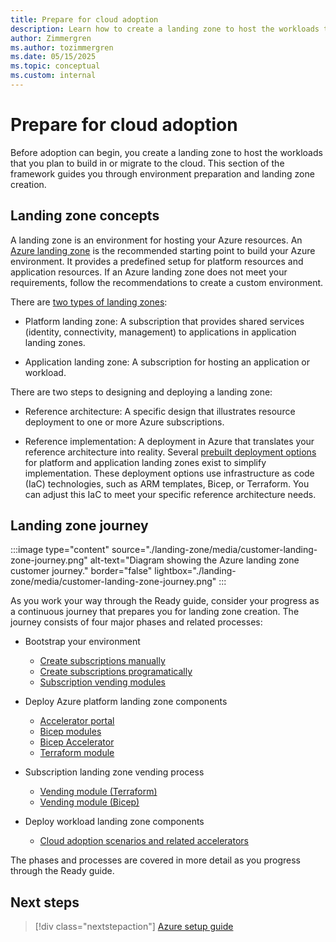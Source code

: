 ```yaml
---
title: Prepare for cloud adoption
description: Learn how to create a landing zone to host the workloads that you plan to build in the cloud or migrate to the cloud.
author: Zimmergren
ms.author: tozimmergren
ms.date: 05/15/2025
ms.topic: conceptual
ms.custom: internal
---
```


# Prepare for cloud adoption

Before adoption can begin, you create a landing zone to host the workloads that you plan to build in or migrate to the cloud. This section of the framework guides you through environment preparation and landing zone creation.

## Landing zone concepts

A landing zone is an environment for hosting your Azure resources. An [Azure landing zone](/azure/cloud-adoption-framework/ready/landing-zone/) is the recommended starting point to build your Azure environment. It provides a predefined setup for platform resources and application resources. If an Azure landing zone does not meet your requirements, follow the recommendations to create a custom environment.

There are [two types of landing zones](/azure/cloud-adoption-framework/ready/landing-zone/#platform-landing-zones-vs-application-landing-zones):

- Platform landing zone: A subscription that provides shared services (identity, connectivity, management) to applications in application landing zones.

- Application landing zone: A subscription for hosting an application or workload.

There are two steps to designing and deploying a landing zone:

- Reference architecture: A specific design that illustrates resource deployment to one or more Azure subscriptions.

- Reference implementation: A deployment in Azure that translates your reference architecture into reality. Several [prebuilt deployment options](/azure/architecture/landing-zones/landing-zone-deploy) for platform and application landing zones exist to simplify implementation. These deployment options use infrastructure as code (IaC) technologies, such as ARM templates, Bicep, or Terraform. You can adjust this IaC to meet your specific reference architecture needs.

## Landing zone journey

:::image type="content" source="./landing-zone/media/customer-landing-zone-journey.png" alt-text="Diagram showing the Azure landing zone customer journey." border="false" lightbox="./landing-zone/media/customer-landing-zone-journey.png" :::

As you work your way through the Ready guide, consider your progress as a continuous journey that prepares you for landing zone creation. The journey consists of four major phases and related processes:

- Bootstrap your environment
  - [Create subscriptions manually](/azure/cost-management-billing/manage/create-subscription#create-a-subscription)
  - [Create subscriptions programatically](/azure/cost-management-billing/manage/programmatically-create-subscription)
  - [Subscription vending modules](/azure/cloud-adoption-framework/ready/landing-zone/design-area/subscription-vending)

- Deploy Azure platform landing zone components
  - [Accelerator portal](/azure/cloud-adoption-framework/ready/landing-zone/implementation-options#azure-landing-zone-accelerator-approach)
  - [Bicep modules](https://github.com/Azure/ALZ-Bicep)
  - [Bicep Accelerator](https://github.com/Azure/ALZ-Bicep/wiki/Accelerator)
  - [Terraform module](https://github.com/Azure/terraform-azurerm-caf-enterprise-scale/wiki/%5BExamples%5D-Deploy-Connectivity-Resources-With-Custom-Settings)
- Subscription landing zone vending process
  - [Vending module (Terraform)](https://github.com/Azure/terraform-azurerm-lz-vending)
  - [Vending module (Bicep)](https://github.com/Azure/bicep-registry-modules/tree/main/avm/ptn/lz/sub-vending)
- Deploy workload landing zone components
  - [Cloud adoption scenarios and related accelerators](/azure/cloud-adoption-framework/scenarios/overview#scenarios-to-support-your-cloud-adoption-strategy)

The phases and processes are covered in more detail as you progress through the Ready guide.

## Next steps

> [!div class="nextstepaction"]
> [Azure setup guide](./azure-setup-guide/index.md)
